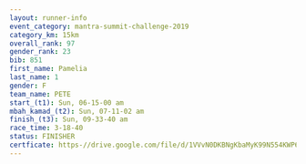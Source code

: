 ```yaml
---
layout: runner-info 
event_category: mantra-summit-challenge-2019 
category_km: 15km 
overall_rank: 97
gender_rank: 23
bib: 851
first_name: Pamelia
last_name: 1
gender: F
team_name: PETE
start_(t1): Sun, 06-15-00 am
mbah_kamad_(t2): Sun, 07-11-02 am
finish_(t3): Sun, 09-33-40 am
race_time: 3-18-40
status: FINISHER
certficate: https-//drive.google.com/file/d/1VVvN0DKBNgKbaMyK99N554KWP6McsKGs/view?usp=sharing
---
```

